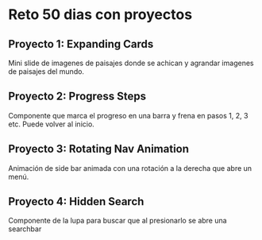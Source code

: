 # Reto 50 dias con proyectos

## Proyecto 1: Expanding Cards

Mini slide de imagenes de paisajes donde se achican y agrandar imagenes de paisajes del mundo.

## Proyecto 2: Progress Steps

Componente que marca el progreso en una barra y frena en pasos 1, 2, 3 etc. Puede volver al inicio.

## Proyecto 3: Rotating Nav Animation

Animación de side bar animada con una rotación a la derecha que abre un menú.

## Proyecto 4: Hidden Search

Componente de la lupa para buscar que al presionarlo se abre una searchbar